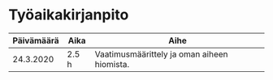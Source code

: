 # Työaikakirjanpito

| Päivämäärä	| Aika	| Aihe						|
| -------------	| ----- | ---------------------------------------------	|
| 24.3.2020	| 2.5 h	| Vaatimusmäärittely ja oman aiheen hiomista.	|
